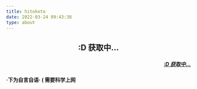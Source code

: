 ```yaml
---
title: hitokoto
date: 2022-03-24 09:43:38
type: about
---
```




<script>
    fetch('https://v1.hitokoto.cn/?c=a&c=b&c=d&c=k')
        .then(response => response.json())
        .then(data => {
            const hitokoto = document.getElementById('hitokoto_text')
            hitokoto.innerText = data.hitokoto
            const from = document.getElementById('hitokoto_from')
            from.href = 'https://hitokoto.cn/?uuid=' + data.uuid
            if(data.from_who == null){
                from.innerText = "————" + '「' + data.from + '」'
            }else{
                from.innerText = "————" + data.from_who + '「' + data.from + '」'
            }
        })
        .catch(console.error)
</script>
<h2 align="center">
    <p  id="hitokoto_text">:D 获取中...</p>
</h2>
<h5 align="right" >
    <a target="_blank" href="#" id="hitokoto_from">:D 获取中...</a>
</h5>
<h4>·下为自言自语· ( 需要科学上网</h4>
<body>
<script type="text/javascript" src="https://oss.xwxstudio.com/js/artitalk.js"></script>
    <div id="artitalk_main"></div>
    <script>
    new Artitalk({
        appId: 'YBH7dy8YlNz0JsvUT2vw1rVn-MdYXbMMI',
        appKey: 'Q7qAfgOW7OkXlWMWf62B4lb2',
        pageSize: 2,
        color1: '#eeeeee',
        color2: '#eeeeee',
        color3: '#000000'
    })
    </script>
</body>